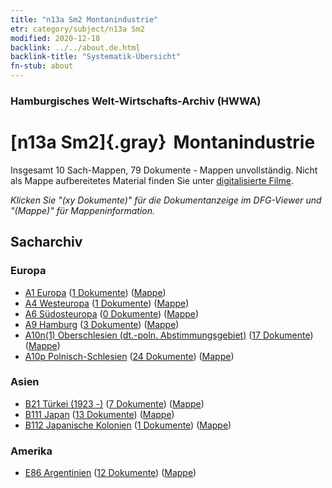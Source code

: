 ```yaml
---
title: "n13a Sm2 Montanindustrie"
etr: category/subject/n13a Sm2
modified: 2020-12-18
backlink: ../../about.de.html
backlink-title: "Systematik-Übersicht"
fn-stub: about
---
```


### Hamburgisches Welt-Wirtschafts-Archiv (HWWA)
# [n13a Sm2]{.gray}&#8201; Montanindustrie&#160; 




Insgesamt 10 Sach-Mappen, 79 Dokumente - Mappen unvollständig.
Nicht als Mappe aufbereitetes Material finden Sie unter [digitalisierte Filme](/film/h1_sh).

_Klicken Sie "(xy Dokumente)" für die Dokumentanzeige im DFG-Viewer und "(Mappe)" für Mappeninformation._

## Sacharchiv




### Europa

- [A1 Europa](../../../geo/about.de.html#A1) (<a href="https://dfg-viewer.de/show/?tx_dlf[id]=https://pm20.zbw.eu/mets/sh/1408xx/140892/1451xx/145118/public.mets.de.xml" target="_blank">1 Dokumente</a>) ([Mappe](http://purl.org/pressemappe20/folder/sh/140892,145118))
- [A4 Westeuropa](../../../geo/about.de.html#A4) (<a href="https://dfg-viewer.de/show/?tx_dlf[id]=https://pm20.zbw.eu/mets/sh/1408xx/140897/1451xx/145118/public.mets.de.xml" target="_blank">1 Dokumente</a>) ([Mappe](http://purl.org/pressemappe20/folder/sh/140897,145118))
- [A6 Südosteuropa](../../../geo/about.de.html#A6) (<a href="https://dfg-viewer.de/show/?tx_dlf[id]=https://pm20.zbw.eu/mets/sh/1409xx/140900/1451xx/145118/public.mets.de.xml" target="_blank">0 Dokumente</a>) ([Mappe](http://purl.org/pressemappe20/folder/sh/140900,145118))
- [A9 Hamburg](../../../geo/about.de.html#A9) (<a href="https://dfg-viewer.de/show/?tx_dlf[id]=https://pm20.zbw.eu/mets/sh/1409xx/140905/1451xx/145118/public.mets.de.xml" target="_blank">3 Dokumente</a>) ([Mappe](http://purl.org/pressemappe20/folder/sh/140905,145118))
- [A10n(1) Oberschlesien (dt.-poln. Abstimmungsgebiet)](../../../geo/about.de.html#A10n(1)) (<a href="https://dfg-viewer.de/show/?tx_dlf[id]=https://pm20.zbw.eu/mets/sh/1409xx/140948/1451xx/145118/public.mets.de.xml" target="_blank">17 Dokumente</a>) ([Mappe](http://purl.org/pressemappe20/folder/sh/140948,145118))
- [A10p Polnisch-Schlesien](../../../geo/about.de.html#A10p) (<a href="https://dfg-viewer.de/show/?tx_dlf[id]=https://pm20.zbw.eu/mets/sh/1409xx/140951/1451xx/145118/public.mets.de.xml" target="_blank">24 Dokumente</a>) ([Mappe](http://purl.org/pressemappe20/folder/sh/140951,145118))

### Asien

- [B21 Türkei (1923 -)](../../../geo/about.de.html#B21) (<a href="https://dfg-viewer.de/show/?tx_dlf[id]=https://pm20.zbw.eu/mets/sh/1411xx/141111/1451xx/145118/public.mets.de.xml" target="_blank">7 Dokumente</a>) ([Mappe](http://purl.org/pressemappe20/folder/sh/141111,145118))
- [B111 Japan](../../../geo/about.de.html#B111) (<a href="https://dfg-viewer.de/show/?tx_dlf[id]=https://pm20.zbw.eu/mets/sh/1412xx/141272/1451xx/145118/public.mets.de.xml" target="_blank">13 Dokumente</a>) ([Mappe](http://purl.org/pressemappe20/folder/sh/141272,145118))
- [B112 Japanische Kolonien](../../../geo/about.de.html#B112) (<a href="https://dfg-viewer.de/show/?tx_dlf[id]=https://pm20.zbw.eu/mets/sh/1412xx/141273/1451xx/145118/public.mets.de.xml" target="_blank">1 Dokumente</a>) ([Mappe](http://purl.org/pressemappe20/folder/sh/141273,145118))

### Amerika

- [E86 Argentinien](../../../geo/about.de.html#E86) (<a href="https://dfg-viewer.de/show/?tx_dlf[id]=https://pm20.zbw.eu/mets/sh/1416xx/141692/1451xx/145118/public.mets.de.xml" target="_blank">12 Dokumente</a>) ([Mappe](http://purl.org/pressemappe20/folder/sh/141692,145118))



